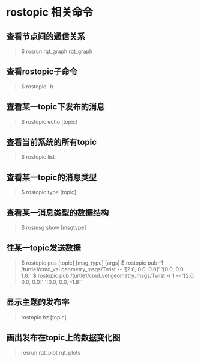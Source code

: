 # rostopic 相关命令
## 查看节点间的通信关系
>$ rosrun rqt_graph rqt_graph
## 查看rostopic子命令
>$ rostopic -h
## 查看某一topic下发布的消息
>$ rostopic echo [topic]
## 查看当前系统的所有topic
>$ rostopic list
## 查看某一topic的消息类型
>$ rostopic type [topic]
## 查看某一消息类型的数据结构
>$ rosmsg show [msgtype]
## 往某一topic发送数据
>$ rostopic pus [topic] [msg_type] [args]
>$ rostopic pub -1 /turtle1/cmd_vel geometry_msgs/Twist -- '[2.0, 0.0, 0.0]' '[0.0, 0.0, 1.8]'
>$ rostopic pub /turtle1/cmd_vel geometry_msgs/Twist -r 1 -- '[2.0, 0.0, 0.0]' '[0.0, 0.0, -1.8]'
## 显示主题的发布率
> rostopic hz [topic]
## 画出发布在topic上的数据变化图
> rosrun rqt_plot rqt_plots